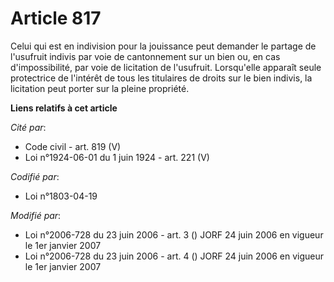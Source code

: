 # Article 817

Celui qui est en indivision pour la jouissance peut demander le partage de l'usufruit indivis par voie de cantonnement sur un
bien ou, en cas d'impossibilité, par voie de licitation de l'usufruit. Lorsqu'elle apparaît seule protectrice de l'intérêt de
tous les titulaires de droits sur le bien indivis, la licitation peut porter sur la pleine propriété.

**Liens relatifs à cet article**

_Cité par_:

  - Code civil - art. 819 (V)
  - Loi n°1924-06-01 du 1 juin 1924 - art. 221 (V)

_Codifié par_:

  - Loi n°1803-04-19

_Modifié par_:

  - Loi n°2006-728 du 23 juin 2006 - art. 3 () JORF 24 juin 2006 en vigueur le 1er janvier 2007
  - Loi n°2006-728 du 23 juin 2006 - art. 4 () JORF 24 juin 2006 en vigueur le 1er janvier 2007
